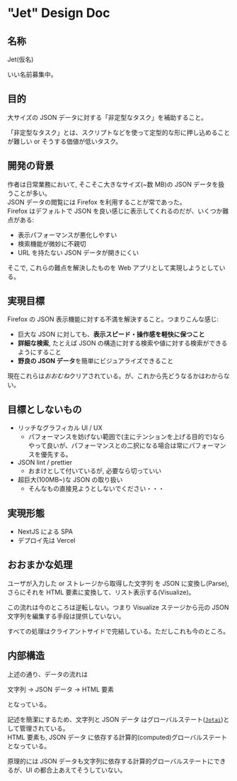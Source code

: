 # "Jet" Design Doc

## 名称

Jet(仮名)

いい名前募集中。

## 目的

大サイズの JSON データに対する「非定型なタスク」を補助すること。

「非定型なタスク」とは、スクリプトなどを使って定型的な形に押し込めることが難しい or そうする価値が低いタスク。

## 開発の背景

作者は日常業務において, そこそこ大きなサイズ(~数 MB)の JSON データを扱うことが多い。\
JSON データの閲覧には Firefox を利用することが常であった。\
Firefox はデフォルトで JSON を良い感じに表示してくれるのだが、いくつか難点がある:

- 表示パフォーマンスが悪化しやすい
- 検索機能が微妙に不親切
- URL を持たない JSON データが開きにくい

そこで, これらの難点を解決したものを Web アプリとして実現しようとしている。

## 実現目標

Firefox の JSON 表示機能に対する不満を解決すること。つまりこんな感じ:

- 巨大な JSON に対しても、**表示スピード・操作感を軽快に保つこと**
- **詳細な検索**, たとえば JSON の構造に対する検索や値に対する検索ができるようにすること
- **野良の JSON データ**を簡単にビジュアライズできること

現在これらは*おおむね*クリアされている。が、これから先どうなるかはわからない。

## 目標としないもの

- リッチなグラフィカル UI / UX
  - パフォーマンスを妨げない範囲で(主にテンションを上げる目的で)ならやって良いが、パフォーマンスとの二択になる場合は常にパフォーマンスを優先する。
- JSON lint / prettier
  - おまけとして付いているが, 必要なら切っていい
- 超巨大(100MB~)な JSON の取り扱い
  - そんなもの直接見ようとしないでください・・・

## 実現形態

- NextJS による SPA
- デプロイ先は Vercel

## おおまかな処理

ユーザが入力した or ストレージから取得した文字列 を JSON に変換し(Parse),\
さらにそれを HTML 要素に変換して、リスト表示する(Visualize)。

この流れは今のところは逆転しない。つまり Visualize ステージから元の JSON 文字列を編集する手段は提供していない。

すべての処理はクライアントサイドで完結している。ただしこれも今のところ。

## 内部構造

上述の通り、データの流れは

文字列 -> JSON データ -> HTML 要素

となっている。

記述を簡潔にするため、文字列と JSON データ はグローバルステート([`Jotai`](https://jotai.org/))として管理されている。\
HTML 要素も, JSON データ に依存する計算的(computed)グローバルステートとなっている。

原理的には JSON データも文字列に依存する計算的グローバルステートにできるが、UI の都合上あえてそうしていない。
